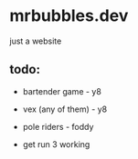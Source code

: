 # mrbubbles.dev

just a website


## todo:
* bartender game - y8
* vex (any of them) - y8
* pole riders - foddy

* get run 3 working